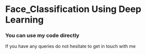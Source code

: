 # Face_Classification Using Deep Learning
### You can use my code directly 
 If you have any queries do not hesitate to get in touch with me


